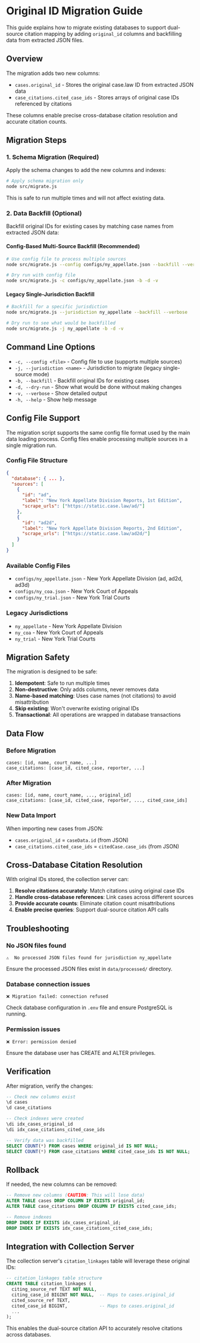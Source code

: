# Original ID Migration Guide

This guide explains how to migrate existing databases to support dual-source citation mapping by adding `original_id` columns and backfilling data from extracted JSON files.

## Overview

The migration adds two new columns:
- `cases.original_id` - Stores the original case.law ID from extracted JSON data
- `case_citations.cited_case_ids` - Stores arrays of original case IDs referenced by citations

These columns enable precise cross-database citation resolution and accurate citation counts.

## Migration Steps

### 1. Schema Migration (Required)

Apply the schema changes to add the new columns and indexes:

```bash
# Apply schema migration only
node src/migrate.js
```

This is safe to run multiple times and will not affect existing data.

### 2. Data Backfill (Optional)

Backfill original IDs for existing cases by matching case names from extracted JSON data:

#### Config-Based Multi-Source Backfill (Recommended)
```bash
# Use config file to process multiple sources
node src/migrate.js --config configs/ny_appellate.json --backfill --verbose

# Dry run with config file
node src/migrate.js -c configs/ny_appellate.json -b -d -v
```

#### Legacy Single-Jurisdiction Backfill
```bash
# Backfill for a specific jurisdiction
node src/migrate.js --jurisdiction ny_appellate --backfill --verbose

# Dry run to see what would be backfilled
node src/migrate.js -j ny_appellate -b -d -v
```

## Command Line Options

- `-c, --config <file>` - Config file to use (supports multiple sources)
- `-j, --jurisdiction <name>` - Jurisdiction to migrate (legacy single-source mode)
- `-b, --backfill` - Backfill original IDs for existing cases
- `-d, --dry-run` - Show what would be done without making changes
- `-v, --verbose` - Show detailed output
- `-h, --help` - Show help message

## Config File Support

The migration script supports the same config file format used by the main data loading process. Config files enable processing multiple sources in a single migration run.

### Config File Structure
```json
{
  "database": { ... },
  "sources": [
    {
      "id": "ad",
      "label": "New York Appellate Division Reports, 1st Edition",
      "scrape_urls": ["https://static.case.law/ad/"]
    },
    {
      "id": "ad2d", 
      "label": "New York Appellate Division Reports, 2nd Edition",
      "scrape_urls": ["https://static.case.law/ad2d/"]
    }
  ]
}
```

### Available Config Files

- `configs/ny_appellate.json` - New York Appellate Division (ad, ad2d, ad3d)
- `configs/ny_coa.json` - New York Court of Appeals
- `configs/ny_trial.json` - New York Trial Courts

### Legacy Jurisdictions

- `ny_appellate` - New York Appellate Division
- `ny_coa` - New York Court of Appeals
- `ny_trial` - New York Trial Courts

## Migration Safety

The migration is designed to be safe:

1. **Idempotent**: Safe to run multiple times
2. **Non-destructive**: Only adds columns, never removes data
3. **Name-based matching**: Uses case names (not citations) to avoid misattribution
4. **Skip existing**: Won't overwrite existing original IDs
5. **Transactional**: All operations are wrapped in database transactions

## Data Flow

### Before Migration
```
cases: [id, name, court_name, ...]
case_citations: [case_id, cited_case, reporter, ...]
```

### After Migration
```
cases: [id, name, court_name, ..., original_id]
case_citations: [case_id, cited_case, reporter, ..., cited_case_ids]
```

### New Data Import
When importing new cases from JSON:
- `cases.original_id` = `caseData.id` (from JSON)
- `case_citations.cited_case_ids` = `citedCase.case_ids` (from JSON)

## Cross-Database Citation Resolution

With original IDs stored, the collection server can:

1. **Resolve citations accurately**: Match citations using original case IDs
2. **Handle cross-database references**: Link cases across different sources
3. **Provide accurate counts**: Eliminate citation count misattributions
4. **Enable precise queries**: Support dual-source citation API calls

## Troubleshooting

### No JSON files found
```
⚠️  No processed JSON files found for jurisdiction ny_appellate
```
Ensure the processed JSON files exist in `data/processed/` directory.

### Database connection issues
```
❌ Migration failed: connection refused
```
Check database configuration in `.env` file and ensure PostgreSQL is running.

### Permission issues
```
❌ Error: permission denied
```
Ensure the database user has CREATE and ALTER privileges.

## Verification

After migration, verify the changes:

```sql
-- Check new columns exist
\d cases
\d case_citations

-- Check indexes were created
\di idx_cases_original_id
\di idx_case_citations_cited_case_ids

-- Verify data was backfilled
SELECT COUNT(*) FROM cases WHERE original_id IS NOT NULL;
SELECT COUNT(*) FROM case_citations WHERE cited_case_ids IS NOT NULL;
```

## Rollback

If needed, the new columns can be removed:

```sql
-- Remove new columns (CAUTION: This will lose data)
ALTER TABLE cases DROP COLUMN IF EXISTS original_id;
ALTER TABLE case_citations DROP COLUMN IF EXISTS cited_case_ids;

-- Remove indexes
DROP INDEX IF EXISTS idx_cases_original_id;
DROP INDEX IF EXISTS idx_case_citations_cited_case_ids;
```

## Integration with Collection Server

The collection server's `citation_linkages` table will leverage these original IDs:

```sql
-- citation_linkages table structure
CREATE TABLE citation_linkages (
  citing_source_ref TEXT NOT NULL,
  citing_case_id BIGINT NOT NULL,  -- Maps to cases.original_id
  cited_source_ref TEXT,
  cited_case_id BIGINT,            -- Maps to cases.original_id
  ...
);
```

This enables the dual-source citation API to accurately resolve citations across databases.

